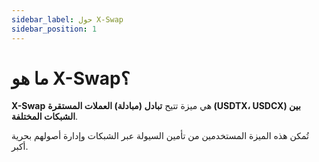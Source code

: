 ```yaml
---
sidebar_label: حول X-Swap
sidebar_position: 1
---
```


# ما هو X-Swap؟

**X-Swap** هي ميزة تتيح **تبادل (مبادلة) العملات المستقرة (USDTX، USDCX) بين الشبكات المختلفة**.

تُمكن هذه الميزة المستخدمين من تأمين السيولة عبر الشبكات وإدارة أصولهم بحرية أكبر.